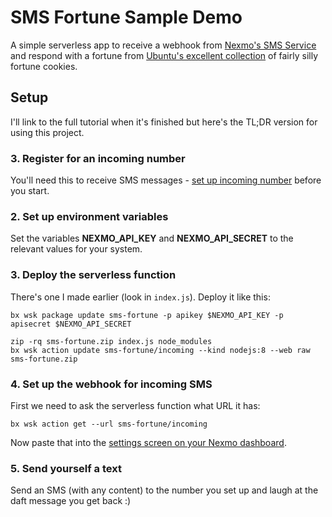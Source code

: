 # SMS Fortune Sample Demo

A simple serverless app to receive a webhook from [Nexmo's SMS Service](https://developer.nexmo.com/messaging/sms/overview) and respond with a fortune from [Ubuntu's excellent collection](https://packages.ubuntu.com/cosmic/fortune-mod) of fairly silly fortune cookies.

## Setup

I'll link to the full tutorial when it's finished but here's the TL;DR version for using this project.

### 3. Register for an incoming number

You'll need this to receive SMS messages - [set up incoming number](https://developer.nexmo.com/account/guides/numbers#rent-virtual-numbers) before you start.

### 2. Set up environment variables

Set the variables **NEXMO_API_KEY** and **NEXMO_API_SECRET** to the relevant values for your system.

### 3. Deploy the serverless function

There's one I made earlier (look in `index.js`).  Deploy it like this:

```
bx wsk package update sms-fortune -p apikey $NEXMO_API_KEY -p apisecret $NEXMO_API_SECRET

zip -rq sms-fortune.zip index.js node_modules
bx wsk action update sms-fortune/incoming --kind nodejs:8 --web raw sms-fortune.zip
```

### 4. Set up the webhook for incoming SMS

First we need to ask the serverless function what URL it has:

```
bx wsk action get --url sms-fortune/incoming
```

Now paste that into the [settings screen on your Nexmo dashboard](https://dashboard.nexmo.com/settings).

### 5. Send yourself a text

Send an SMS (with any content) to the number you set up and laugh at the daft message you get back :)


